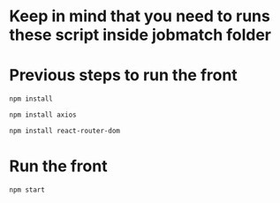 # Keep in mind that you need to runs these script inside jobmatch folder
# Previous steps to run the front

```bash
npm install
```
```bash
npm install axios
```
```bash
npm install react-router-dom
```
# Run the front

```bash
npm start
```
